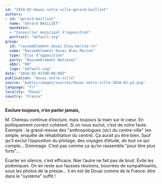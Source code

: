 ```yaml
---
id: "2018-02-douai-notre-ville-gerard-bailliet"
authors:
- id: "gerard-bailliet"
  name: "Gérard BAILLIET"
  mandates: 
  - "Conseiller municipal d’opposition"
  portrait: "default.svg"
group:
  id: "rassemblement-douai-bleu-marine-rn"
  name: "Rassemblement Douai Bleu Marine"
  type: "Élus d’opposition"
  party: "Rassemblement National"
  abbr: "RN"
  logo: "default.svg"
date: "2018-02-01T00:00:00Z"
publication: "douai-notre-ville"
source: "public/images/sources/douai-notre-ville-2018-02-p2.png"
language: "fr"
locality: "Douai"
country: "France"
---
```


**Exclure toujours,
n’en parler jamais,**

M. Chéreau continue d’exclure, mais toujours la main sur le cœur. En politiquement correct cohérent. Si on nous exclut, c’est de notre faute. Exemple : la grand-messe des "anthropologues (sic) du centre-ville" (en simple, enquête de réhabilitation du centre). Ça aurait pu être bien. Sauf qu’il exclut l’opposition du pilotage, des voyages d’étude, de tout ce qui compte… Dommage. C’est pas comme ça qu’on rassemble "pour être plus forts"…

Écarter en silence, c’est efficace. Nier l’autre ne fait pas de bruit. Évite les polémiques. On en reste aux fausses réunions, bourrées de sympathisants, sous les photos de la presse… Il en est de Douai comme de la France: être dans le "système" suffit !
